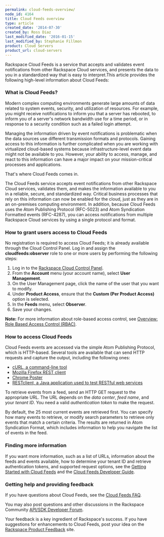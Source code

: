 ```yaml
---
permalink: cloud-feeds-overview/
node_id: 4164
title: Cloud Feeds overview
type: article
created_date: '2014-07-30'
created_by: Ross Diaz
last_modified_date: '2016-01-15'
last_modified_by: Stephanie Fillmon
product: Cloud Servers
product_url: cloud-servers
---
```


Rackspace Cloud Feeds is a service that accepts and validates event
notifications from other Rackspace Cloud services, and presents the data
to you in a standardized way that is easy to interpret.This article
provides the following high-level information about Cloud Feeds:

### What is Cloud Feeds?

Modern complex computing environments generate large amounts of data
related to system events, security, and utilization of resources. For
example, you might receive notifications to inform you that a server has
rebooted, to inform you of a server's network bandwidth use for a time
period, or in response to a security condition such as a failed login
attempt.

Managing the information driven by event notifications is problematic
when the data sources use different transmission formats and protocols.
Gaining access to this information is further complicated when you are
working with virtualized cloud-based systems because
infrastructure-level event data might not be available to you. However,
your ability to access, manage, and react to this information can have a
major impact on your mission-critical processes and applications.

That's where Cloud Feeds comes in.

The Cloud Feeds service accepts event notifications from other Rackspace
Cloud services, validates them, and makes the information available to
you in a reliable, secure, and standardized way. Critical business
processes that rely on this information can now be enabled for the
cloud, just as they are in an on-premises computing environment. In
addition, because Cloud Feeds uses the Atom Publishing Protocol
(RFC-5023) and Atom Syndication Formatted events (RFC-4287), you can
access notifications from multiple Rackspace Cloud services by using a
single protocol and format.

### How to grant users access to Cloud Feeds

No registration is required to access Cloud Feeds; it is already
available through the Cloud Control Panel. Log in and assign the
**cloudfeeds:observer** role to one or more users by performing the
following steps:

1.  Log in to the [Rackspace Cloud Control Panel](https://mycloud.rackspace.com/).
2.  From the **Account** menu (your account name), select **User
    Management**.
3.  On the User Management page, click the name of the user that you
    want to modify.
4.  Under **Product Access**, ensure that the **Custom (Per
    Product Access)** option is selected.
5.  In the **Feeds** menu, select **Observer**.
6.  Save your changes.

**Note:** For more information about role-based access control, see
[Overview: Role Based Access Control (RBAC)](/how-to/overview-role-based-access-control-rbac).

### How to access Cloud Feeds

Cloud Feeds events are accessed via the simple Atom Publishing Protocol,
which is HTTP-based. Several tools are available that can send HTTP
requests and capture the output, including the following ones:

-   [cURL, a command-line tool](http://curl.haxx.se/)
-   [Mozilla Firefox REST client](https://addons.mozilla.org/en-US/firefox/addon/restclient/)
-   [Chrome Poster](https://code.google.com/p/chrome-poster/)
-   [RESTclient, a Java application used to test RESTful web services](http://code.google.com/p/rest-client/)

To retrieve events from a feed, send an HTTP GET request to the
appropriate URL. The URL depends on the *data center*, *feed name*, and
your *tenant ID*. You need a valid *authentication token* to make the
request.

By default, the 25 most current events are retrieved first. You can
specify how many events to retrieve, or modify search parameters to
retrieve only events that match a certain criteria. The results are
returned in Atom Syndication Format, which includes information to help
you navigate the list of events in the feed.

### Finding more information

If you want more information, such as a list of URLs, information about
the feeds and events available, how to determine your tenant ID and
retrieve authentication tokens, and supported request options, see the
[Getting Started with Cloud Feeds](http://docs.rackspace.com/cloud-feeds/api/v1.0/feeds-getting-started/content/index.html)
and the [Cloud Feeds Developer Guide](http://docs.rackspace.com/cloud-feeds/api/v1.0/feeds-devguide/content/index.html).

### Getting help and providing feedback

If you have questions about Cloud Feeds, see the [Cloud Feeds FAQ](/how-to/cloud-feeds-faq).

You may also post questions and other discussions in the Rackspace
Community [API/SDK Developer Forum](https://community.rackspace.com/developers/f/7.aspx).

Your feedback is a key ingredient of Rackspace's success. If you have
suggestions for enhancements to Cloud Feeds, post your idea on the
[Rackspace Product Feedback](https://feedback.rackspace.com/) site.

